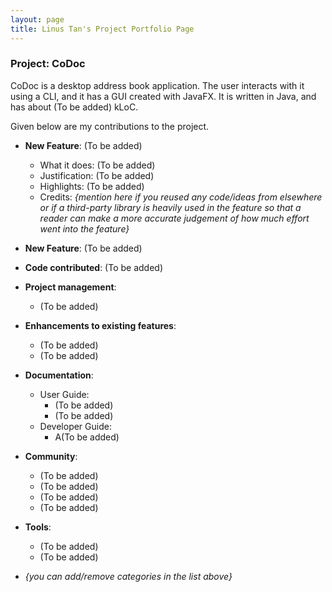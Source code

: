 ```yaml
---
layout: page
title: Linus Tan's Project Portfolio Page
---
```


### Project: CoDoc

CoDoc is a desktop address book application. The user interacts with it using a CLI, and it has a GUI created with JavaFX. It is written in Java, and has about (To be added) kLoC.

Given below are my contributions to the project.

* **New Feature**: (To be added)
  * What it does: (To be added)
  * Justification: (To be added)
  * Highlights: (To be added)
  * Credits: *{mention here if you reused any code/ideas from elsewhere or if a third-party library is heavily used in the feature so that a reader can make a more accurate judgement of how much effort went into the feature}*

* **New Feature**: (To be added)

* **Code contributed**: (To be added)

* **Project management**:
  * (To be added)

* **Enhancements to existing features**:
  * (To be added)
  * (To be added)

* **Documentation**:
  * User Guide:
    * (To be added)
    * (To be added)
  * Developer Guide:
    * A(To be added)

* **Community**:
  * (To be added)
  * (To be added)
  * (To be added)
  * (To be added)

* **Tools**:
  * (To be added)
  * (To be added)

* _{you can add/remove categories in the list above}_
